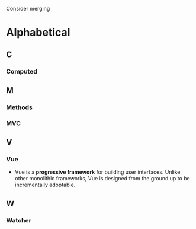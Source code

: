 Consider merging

# Alphabetical

## C
### Computed
## M
### Methods
### MVC

## V
### Vue
- Vue is a **progressive framework** for building user interfaces. Unlike other monolithic frameworks, Vue is designed from the ground up to be incrementally adoptable.
## W
### Watcher
